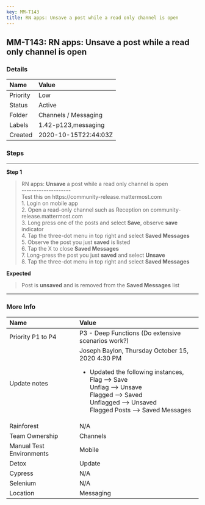 ```yaml
---
key: MM-T143
title: RN apps: Unsave a post while a read only channel is open
---
```


## MM-T143: RN apps: Unsave a post while a read only channel is open

### Details

| Name     | Value                |
| :------- | :------------------- |
| Priority | Low                  |
| Status   | Active               |
| Folder   | Channels / Messaging |
| Labels   | 1.42-p123,messaging  |
| Created  | 2020-10-15T22:44:03Z |

### Steps

<hr/>

**Step 1**

> <article>RN apps: <strong>Unsave</strong> a post while a read only channel is open<br>--------------------<br>Test this on https://community-release.mattermost.com<br>1. Login on mobile app<br>2. Open a read-only channel such as Reception on community-release.mattermost.com<br>3. Long press one of the posts and select <strong>Save</strong>, observe <strong>save</strong> indicator<br>4. Tap the three-dot menu in top right and select <strong>Saved Messages</strong><br>5. Observe the post you just <strong>saved</strong> is listed<br>6. Tap the X to close <strong>Saved Messages</strong><br>7. Long-press the post you just <strong>saved</strong> and select <strong>Unsave</strong><br>8. Tap the three-dot menu in top right and select <strong>Saved Messages</strong></article>

**Expected**

> <article>Post is <strong>unsaved</strong> and is removed from the <strong>Saved Messages</strong> list</article>

<hr/>

### More Info

| Name                     | Value                                                                                                                                                                                                                                               |
| :----------------------- | :-------------------------------------------------------------------------------------------------------------------------------------------------------------------------------------------------------------------------------------------------- |
| Priority P1 to P4        | P3 - Deep Functions (Do extensive scenarios work?)                                                                                                                                                                                                  |
| Update notes             | Joseph Baylon, Thursday October 15, 2020 4:30 PM<ul><li>Updated the following instances,<br />Flag --&gt; Save<br />Unflag --&gt; Unsave<br />Flagged --&gt; Saved<br />Unflagged --&gt; Unsaved<br />Flagged Posts --&gt; Saved Messages</li></ul> |
| Rainforest               | N/A                                                                                                                                                                                                                                                 |
| Team Ownership           | Channels                                                                                                                                                                                                                                            |
| Manual Test Environments | Mobile                                                                                                                                                                                                                                              |
| Detox                    | Update                                                                                                                                                                                                                                              |
| Cypress                  | N/A                                                                                                                                                                                                                                                 |
| Selenium                 | N/A                                                                                                                                                                                                                                                 |
| Location                 | Messaging                                                                                                                                                                                                                                           |
